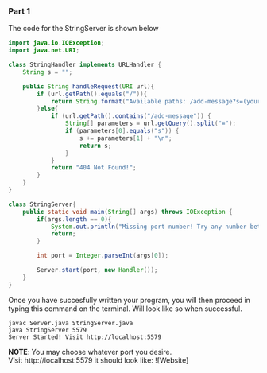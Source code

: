 ### Part 1
The code for the StringServer is shown below
```java
import java.io.IOException;
import java.net.URI;

class StringHandler implements URLHandler {
    String s = "";

    public String handleRequest(URI url){
        if (url.getPath().equals("/")){
            return String.format("Available paths: /add-message?s=(your string)");
        }else{
            if (url.getPath().contains("/add-message")) {
                String[] parameters = url.getQuery().split("=");
                if (parameters[0].equals("s")) {
                    s += parameters[1] + "\n";
                    return s;
                }
            }
            return "404 Not Found!";
        }
    }
}

class StringServer{
    public static void main(String[] args) throws IOException {
        if(args.length == 0){
            System.out.println("Missing port number! Try any number between 1024 to 49151");
            return;
        }

        int port = Integer.parseInt(args[0]);

        Server.start(port, new Handler());
    }
}
```
Once you have succesfully written your program, you will then proceed in typing this command on the terminal. Will look like so when successful.
```ssh
javac Server.java StringServer.java
java StringServer 5579
Server Started! Visit http://localhost:5579
```
**NOTE**: You may choose whatever port you desire.\
Visit http://localhost:5579 it should look like:
![Website]
